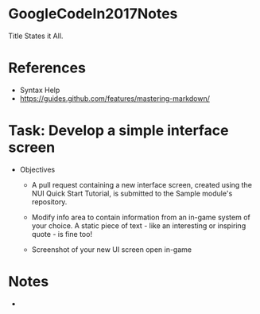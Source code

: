 # GoogleCodeIn2017Notes
Title States it All.

# References
* Syntax Help
 * https://guides.github.com/features/mastering-markdown/

# Task: Develop a simple interface screen
* Objectives

  * A pull request containing a new interface screen, created using the NUI Quick Start Tutorial, is submitted to the Sample module's repository.

  * Modify info area to contain information from an in-game system of your choice. A static piece of text - like an interesting or inspiring quote - is fine too!

  * Screenshot of your new UI screen open in-game

# Notes
  * 
